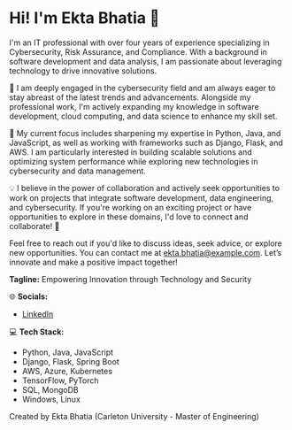 
# Hi! I'm Ekta Bhatia 👋

I'm an IT professional with over four years of experience specializing in Cybersecurity, Risk Assurance, and Compliance. With a background in software development and data analysis, I am passionate about leveraging technology to drive innovative solutions.

🌱 I am deeply engaged in the cybersecurity field and am always eager to stay abreast of the latest trends and advancements. Alongside my professional work, I'm actively expanding my knowledge in software development, cloud computing, and data science to enhance my skill set.

🔧 My current focus includes sharpening my expertise in Python, Java, and JavaScript, as well as working with frameworks such as Django, Flask, and AWS. I am particularly interested in building scalable solutions and optimizing system performance while exploring new technologies in cybersecurity and data management.

💡 I believe in the power of collaboration and actively seek opportunities to work on projects that integrate software development, data engineering, and cybersecurity. If you're working on an exciting project or have opportunities to explore in these domains, I'd love to connect and collaborate! 🤝

Feel free to reach out if you'd like to discuss ideas, seek advice, or explore new opportunities. You can contact me at ekta.bhatia@example.com. Let’s innovate and make a positive impact together!

**Tagline:** Empowering Innovation through Technology and Security

🌐 **Socials:**
- [LinkedIn](https://www.linkedin.com/in/ekta-bhatia-3418a0188/)

💻 **Tech Stack:**
- Python, Java, JavaScript
- Django, Flask, Spring Boot
- AWS, Azure, Kubernetes
- TensorFlow, PyTorch
- SQL, MongoDB
- Windows, Linux

Created by Ekta Bhatia (Carleton University - Master of Engineering)

